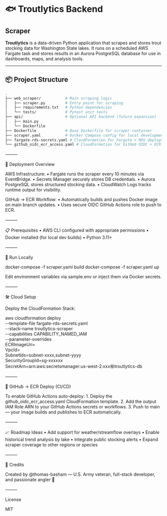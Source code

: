 # 🐟 Troutlytics Backend

## Scraper

**Troutlytics** is a data-driven Python application that scrapes and stores trout stocking data for Washington State lakes. It runs on a scheduled AWS Fargate task and stores results in an Aurora PostgreSQL database for use in dashboards, maps, and analysis tools.

---

## 📦 Project Structure

```bash
.
├── web_scraper/           # Main scraping logic
│   ├── scraper.py         # Entry point for scraping
│   ├── requirements.txt   # Python dependencies
│   └── tests/             # Pytest unit tests
├── api/                   # Optional API backend (future expansion)
│   ├── main.py
│   └── Dockerfile
├── Dockerfile             # Base Dockerfile for scraper container
├── scraper.yaml           # Docker Compose config for local development
├── fargate-rds-secrets.yaml # CloudFormation for Fargate + RDS deployment
└── github_oidc_ecr_access.yaml # CloudFormation for GitHub OIDC + ECR deploy access
```

⸻

🚀 Deployment Overview

AWS Infrastructure:
• Fargate runs the scraper every 10 minutes via EventBridge.
• Secrets Manager securely stores DB credentials.
• Aurora PostgreSQL stores structured stocking data.
• CloudWatch Logs tracks runtime output for visibility.

GitHub → ECR Workflow:
• Automatically builds and pushes Docker image on main branch updates.
• Uses secure OIDC GitHub Actions role to push to ECR.

⸻

📋 Prerequisites
• AWS CLI configured with appropriate permissions
• Docker installed (for local dev builds)
• Python 3.11+

⸻

🧪 Run Locally

docker-compose -f scraper.yaml build
docker-compose -f scraper.yaml up

Edit environment variables via sample.env or inject them via Docker secrets.

⸻

🛠️ Cloud Setup

Deploy the CloudFormation Stack:

aws cloudformation deploy \
 --template-file fargate-rds-secrets.yaml \
 --stack-name troutlytics-scraper \
 --capabilities CAPABILITY_NAMED_IAM \
 --parameter-overrides \
 ECRImageUri=<your-ecr-image-uri> \
 VpcId=<your-vpc-id> \
 SubnetIds=subnet-xxxx,subnet-yyyy \
 SecurityGroupId=sg-xxxxxx \
 SecretArn=arn:aws:secretsmanager:us-west-2:xxx:secret:troutlytics-db

⸻

🔐 GitHub → ECR Deploy (CI/CD)

To enable GitHub Actions auto-deploy: 1. Deploy the github_oidc_ecr_access.yaml CloudFormation template. 2. Add the output IAM Role ARN to your GitHub Actions secrets or workflows. 3. Push to main — your image builds and publishes to ECR automatically.

⸻

📈 Roadmap Ideas
• Add support for weather/streamflow overlays
• Enable historical trend analysis by lake
• Integrate public stocking alerts
• Expand scraper coverage to other regions or species

⸻

🧠 Credits

Created by @thomas-basham — U.S. Army veteran, full-stack developer, and passionate angler 🎣

⸻

License

MIT

```

```
